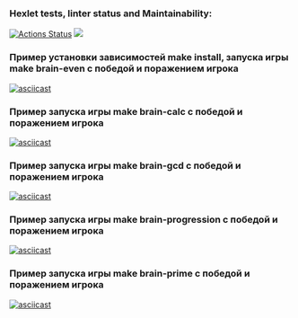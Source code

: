 ### Hexlet tests, linter status and Maintainability:
[![Actions Status](https://github.com/Mikhail325/php-project-45/workflows/hexlet-check/badge.svg)](https://github.com/Mikhail325/php-project-45/actions)
<a href="https://codeclimate.com/github/Mikhail325/php-project-45/maintainability"><img src="https://api.codeclimate.com/v1/badges/de20e2d18547dd216550/maintainability" /></a>

### Пример установки зависимостей make install, запуска игры make brain-even с победой и поражением игрока
[![asciicast](https://asciinema.org/a/rBNWIoerMKUdwsyt603evy8wE.svg)](https://asciinema.org/a/rBNWIoerMKUdwsyt603evy8wE)
### Пример запуска игры make brain-calc с победой и поражением игрока
[![asciicast](https://asciinema.org/a/HaMvzWncHlVGpXPu6ZBtDlV1p.svg)](https://asciinema.org/a/HaMvzWncHlVGpXPu6ZBtDlV1p)
### Пример запуска игры make brain-gcd с победой и поражением игрока
[![asciicast](https://asciinema.org/a/CdZEKCqymIOFf46ptD4cnIoqU.svg)](https://asciinema.org/a/CdZEKCqymIOFf46ptD4cnIoqU)
### Пример запуска игры make brain-progression с победой и поражением игрока
[![asciicast](https://asciinema.org/a/VeJoKYT90s11SwYM5nu3zHnUB.svg)](https://asciinema.org/a/VeJoKYT90s11SwYM5nu3zHnUB)
### Пример запуска игры make brain-prime с победой и поражением игрока
[![asciicast](https://asciinema.org/a/OFDLCdJnOKa44mF8CIyIiMLpl.svg)](https://asciinema.org/a/OFDLCdJnOKa44mF8CIyIiMLpl)
